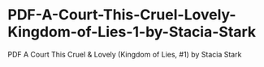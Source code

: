# PDF-A-Court-This-Cruel-Lovely-Kingdom-of-Lies-1-by-Stacia-Stark
PDF A Court This Cruel &amp; Lovely (Kingdom of Lies, #1) by Stacia Stark
